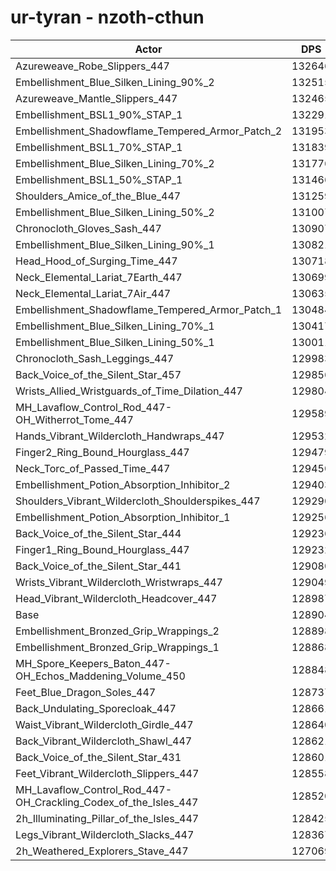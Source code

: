 # ur-tyran - nzoth-cthun
| Actor | DPS | Increase |
|---|:---:|:---:|
|Azureweave_Robe_Slippers_447|132646|2.90%|
|Embellishment_Blue_Silken_Lining_90%_2|132515|2.80%|
|Azureweave_Mantle_Slippers_447|132465|2.76%|
|Embellishment_BSL1_90%_STAP_1|132291|2.63%|
|Embellishment_Shadowflame_Tempered_Armor_Patch_2|131953|2.37%|
|Embellishment_BSL1_70%_STAP_1|131839|2.28%|
|Embellishment_Blue_Silken_Lining_70%_2|131776|2.23%|
|Embellishment_BSL1_50%_STAP_1|131466|1.99%|
|Shoulders_Amice_of_the_Blue_447|131259|1.83%|
|Embellishment_Blue_Silken_Lining_50%_2|131007|1.63%|
|Chronocloth_Gloves_Sash_447|130907|1.55%|
|Embellishment_Blue_Silken_Lining_90%_1|130821|1.49%|
|Head_Hood_of_Surging_Time_447|130718|1.41%|
|Neck_Elemental_Lariat_7Earth_447|130699|1.39%|
|Neck_Elemental_Lariat_7Air_447|130635|1.34%|
|Embellishment_Shadowflame_Tempered_Armor_Patch_1|130484|1.23%|
|Embellishment_Blue_Silken_Lining_70%_1|130417|1.17%|
|Embellishment_Blue_Silken_Lining_50%_1|130011|0.86%|
|Chronocloth_Sash_Leggings_447|129983|0.84%|
|Back_Voice_of_the_Silent_Star_457|129856|0.74%|
|Wrists_Allied_Wristguards_of_Time_Dilation_447|129804|0.70%|
|MH_Lavaflow_Control_Rod_447-OH_Witherrot_Tome_447|129589|0.53%|
|Hands_Vibrant_Wildercloth_Handwraps_447|129532|0.49%|
|Finger2_Ring_Bound_Hourglass_447|129479|0.45%|
|Neck_Torc_of_Passed_Time_447|129450|0.42%|
|Embellishment_Potion_Absorption_Inhibitor_2|129403|0.39%|
|Shoulders_Vibrant_Wildercloth_Shoulderspikes_447|129290|0.30%|
|Embellishment_Potion_Absorption_Inhibitor_1|129256|0.27%|
|Back_Voice_of_the_Silent_Star_444|129236|0.26%|
|Finger1_Ring_Bound_Hourglass_447|129232|0.25%|
|Back_Voice_of_the_Silent_Star_441|129080|0.14%|
|Wrists_Vibrant_Wildercloth_Wristwraps_447|129049|0.11%|
|Head_Vibrant_Wildercloth_Headcover_447|128987|0.06%|
|Base|128904|0.00%|
|Embellishment_Bronzed_Grip_Wrappings_2|128898|0.00%|
|Embellishment_Bronzed_Grip_Wrappings_1|128868|-0.03%|
|MH_Spore_Keepers_Baton_447-OH_Echos_Maddening_Volume_450|128848|-0.04%|
|Feet_Blue_Dragon_Soles_447|128737|-0.13%|
|Back_Undulating_Sporecloak_447|128661|-0.19%|
|Waist_Vibrant_Wildercloth_Girdle_447|128640|-0.20%|
|Back_Vibrant_Wildercloth_Shawl_447|128621|-0.22%|
|Back_Voice_of_the_Silent_Star_431|128601|-0.24%|
|Feet_Vibrant_Wildercloth_Slippers_447|128558|-0.27%|
|MH_Lavaflow_Control_Rod_447-OH_Crackling_Codex_of_the_Isles_447|128520|-0.30%|
|2h_Illuminating_Pillar_of_the_Isles_447|128425|-0.37%|
|Legs_Vibrant_Wildercloth_Slacks_447|128367|-0.42%|
|2h_Weathered_Explorers_Stave_447|127069|-1.42%|
